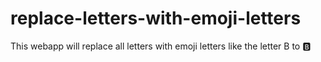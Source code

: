 # replace-letters-with-emoji-letters
This webapp will replace all letters with emoji letters like the letter B to 🅱
